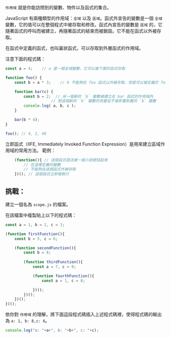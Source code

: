 `作用域` 就是你能訪問到的變數、物件以及函式的集合。

JavaScript 有兩種類型的作用域：`全域` 以及 `區域`。函式外宣告的變數是一個 `全域` 變數，它的值可以在整個程式中被存取和修改。函式內宣告的變數是 `區域` 的，它隨著函式的呼叫而被建立，再隨著函式的結束而被銷毀。它不能在函式以外被存取。

在函式中定義的函式，也叫巢狀函式，可以存取到外層函式的作用域。

注意下面的程式碼：

```js
const a = 4;	// a 是一個全域變數，它可以被下面的函式存取

function foo() {
	const b = a * 3;	// b 不能夠在 foo 函式以外被存取，但是可以被定義於 foo 內部的其他函式存取

	function bar(c) {
		const b = 2;  // 另一個新的 `b` 變數被建立在 bar 函式的作用域內
					// 對這個新的 `b` 變數的改變並不會影響到舊的 `b` 變數
		console.log( a, b, c );
	}

	bar(b * 4);
}

foo(); // 4, 2, 48
```
立即函式（IIFE, Immediately Invoked Function Expression）是用來建立區域作用域的常用方法。
範例：
```js
	(function(){ // 這個函式語法被一組小括號括起來
		// 在這裡定義的變數
		// 不能夠在這個函式外被存取
	})(); // 這個函式立即被執行
```
## 挑戰：

建立一個名為 `scope.js` 的檔案。

在該檔案中複製貼上以下的程式碼：
```js
const a = 1, b = 2, c = 3;

(function firstFunction(){
	const b = 5, c = 6;

	(function secondFunction(){
		const b = 8;
		
		(function thirdFunction(){
			const a = 7, c = 9;

			(function fourthFunction(){
				const a = 1, c = 8;

			})();
		})();
	})();
})();
```

依你對 `作用域` 的理解，將下面這段程式碼插入上述程式碼裡，使得程式碼的輸出為 `a: 1, b: 8,c: 6`。
```js
console.log("a: "+a+", b: "+b+", c: "+c);
```
